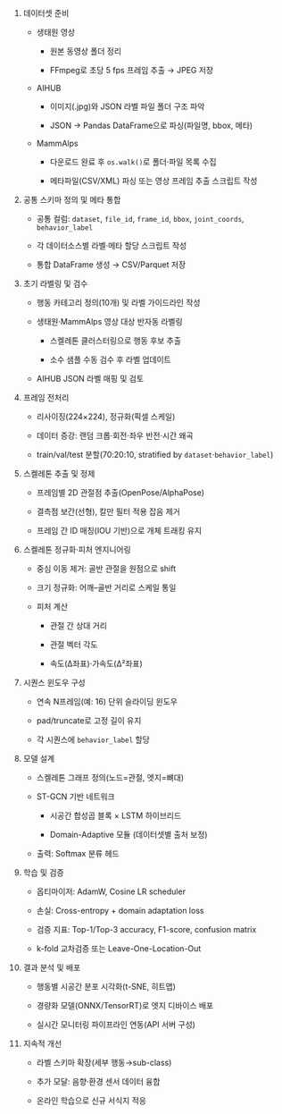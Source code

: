 1. 데이터셋 준비
    
    - 생태원 영상
        
        - 원본 동영상 폴더 정리
            
        - FFmpeg로 초당 5 fps 프레임 추출 → JPEG 저장
            
    - AIHUB
        
        - 이미지(.jpg)와 JSON 라벨 파일 폴더 구조 파악
            
        - JSON → Pandas DataFrame으로 파싱(파일명, bbox, 메타)
            
    - MammAlps
        
        - 다운로드 완료 후 `os.walk()`로 폴더·파일 목록 수집
            
        - 메타파일(CSV/XML) 파싱 또는 영상 프레임 추출 스크립트 작성
            
2. 공통 스키마 정의 및 메타 통합
    
    - 공통 컬럼: `dataset`, `file_id`, `frame_id`, `bbox`, `joint_coords`, `behavior_label`
        
    - 각 데이터소스별 라벨·메타 할당 스크립트 작성
        
    - 통합 DataFrame 생성 → CSV/Parquet 저장
        
3. 초기 라벨링 및 검수
    
    - 행동 카테고리 정의(10개) 및 라벨 가이드라인 작성
        
    - 생태원·MammAlps 영상 대상 반자동 라벨링
        
        - 스켈레톤 클러스터링으로 행동 후보 추출
            
        - 소수 샘플 수동 검수 후 라벨 업데이트
            
    - AIHUB JSON 라벨 매핑 및 검토
        
4. 프레임 전처리
    
    - 리사이징(224×224), 정규화(픽셀 스케일)
        
    - 데이터 증강: 랜덤 크롭·회전·좌우 반전·시간 왜곡
        
    - train/val/test 분할(70:20:10, stratified by `dataset`·`behavior_label`)
        
5. 스켈레톤 추출 및 정제
    
    - 프레임별 2D 관절점 추출(OpenPose/AlphaPose)
        
    - 결측점 보간(선형), 칼만 필터 적용 잡음 제거
        
    - 프레임 간 ID 매칭(IOU 기반)으로 개체 트래킹 유지
        
6. 스켈레톤 정규화·피처 엔지니어링
    
    - 중심 이동 제거: 골반 관절을 원점으로 shift
        
    - 크기 정규화: 어깨–골반 거리로 스케일 통일
        
    - 피처 계산
        
        - 관절 간 상대 거리
            
        - 관절 벡터 각도
            
        - 속도(Δ좌표)·가속도(Δ²좌표)
            
7. 시퀀스 윈도우 구성
    
    - 연속 N프레임(예: 16) 단위 슬라이딩 윈도우
        
    - pad/truncate로 고정 길이 유지
        
    - 각 시퀀스에 `behavior_label` 할당
        
8. 모델 설계
    
    - 스켈레톤 그래프 정의(노드=관절, 엣지=뼈대)
        
    - ST-GCN 기반 네트워크
        
        - 시공간 합성곱 블록 × LSTM 하이브리드
            
        - Domain-Adaptive 모듈 (데이터셋별 출처 보정)
            
    - 출력: Softmax 분류 헤드
        
9. 학습 및 검증
    
    - 옵티마이저: AdamW, Cosine LR scheduler
        
    - 손실: Cross-entropy + domain adaptation loss
        
    - 검증 지표: Top-1/Top-3 accuracy, F1-score, confusion matrix
        
    - k-fold 교차검증 또는 Leave-One-Location-Out
        
10. 결과 분석 및 배포
    
    - 행동별 시공간 분포 시각화(t-SNE, 히트맵)
        
    - 경량화 모델(ONNX/TensorRT)로 엣지 디바이스 배포
        
    - 실시간 모니터링 파이프라인 연동(API 서버 구성)
        
11. 지속적 개선
    
    - 라벨 스키마 확장(세부 행동→sub-class)
        
    - 추가 모달: 음향·환경 센서 데이터 융합
        
    - 온라인 학습으로 신규 서식지 적응